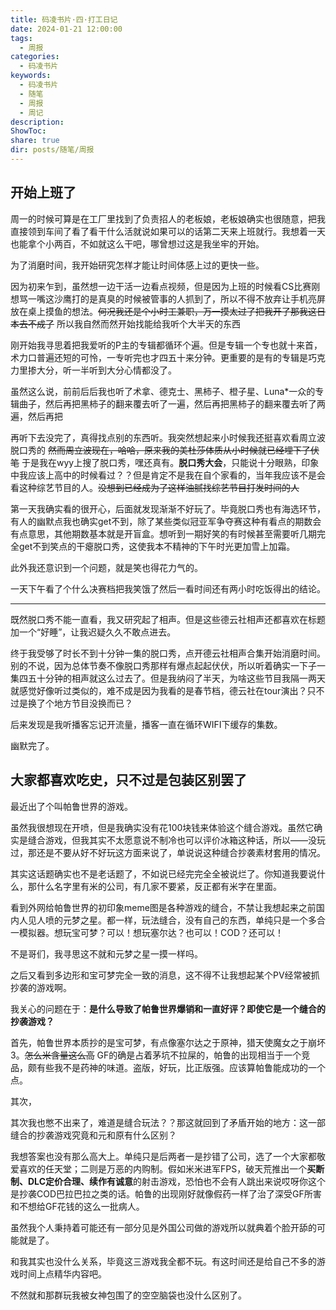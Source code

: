 ```yaml
---
title: 码凌书片·四·打工日记
date: 2024-01-21 12:00:00
tags:
  - 周报
categories:
  - 码凌书片
keywords:
  - 码凌书片
  - 随笔
  - 周报
  - 周记
description: 
ShowToc: 
share: true
dir: posts/随笔/周报
---
```


## 开始上班了

周一的时候可算是在工厂里找到了负责招人的老板娘，老板娘确实也很随意，把我直接领到车间了看了看干什么活就说如果可以的话第二天来上班就行。我想着一天也能拿个小两百，不如就这么干吧，哪曾想过这是我坐牢的开始。

为了消磨时间，我开始研究怎样才能让时间体感上过的更快一些。

因为初来乍到，虽然想一边干活一边看点视频，但是因为上班的时候看CS比赛刚想骂一嘴这沙鹰打的是真臭的时候被管事的人抓到了，所以不得不放弃让手机亮屏放在桌上摸鱼的想法。~~何况我还是个小时工兼职，万一摸太过了把我开了那我这日本去不成了~~ 所以我自然而然开始找能给我听个大半天的东西

刚开始我寻思着把我爱听的P主的专辑都循环个遍。但是专辑一个专也就十来首，术力口普遍还短的可怜，一专听完也才四五十来分钟。更重要的是有的专辑是巧克力里掺大分，听一半听到大分心情都没了。

虽然这么说，前前后后我也听了术拿、德克士、黑柿子、橙子星、Luna\*一众的专辑曲子，然后再把黑柿子的翻来覆去听了一遍，然后再把黑柿子的翻来覆去听了两遍，然后再把

再听下去没完了，真得找点别的东西听。我突然想起来小时候我还挺喜欢看周立波脱口秀的 ~~然而周立波现在，哈哈，原来我的美杜莎体质从小时候就已经埋下了伏笔~~ 于是我在wyy上搜了脱口秀，嘿还真有。**脱口秀大会**，只能说十分眼熟，印象中我应该上高中的时候看过？？但是肯定不是我在自个家看的，当年我应该不是会看这种综艺节目的人。~~没想到已经成为了这样油腻找综艺节目打发时间的人~~

第一天我确实看的很开心，后面就发现渐渐不好玩了。毕竟脱口秀也有海选环节，有人的幽默点我也确实get不到，除了某些类似冠亚军争夺赛这种有看点的期数会有点意思，其他期数基本就是开盲盒。想听到一期好笑的有时候甚至需要听几期完全get不到笑点的干瘪脱口秀，这使我本不精神的下午时光更加雪上加霜。

此外我还意识到一个问题，就是笑也得花力气的。

一天下午看了个什么决赛档把我笑饿了然后一看时间还有两小时吃饭得出的结论。

---

既然脱口秀不能一直看，我又研究起了相声。但是这些德云社相声还都喜欢在标题加一个“好睡”，让我迟疑久久不敢点进去。

终于我受够了时长不到十分钟一集的脱口秀，点开德云社相声合集开始消磨时间。别的不说，因为总体节奏不像脱口秀那样有爆点起起伏伏，所以听着确实一下子一集四五十分钟的相声就这么过去了。但是我纳闷了半天，为啥这些节目我隔一两天就感觉好像听过类似的，难不成是因为我看的是春节档，德云社在tour演出？只不过是换了个地方节目没换而已？

后来发现是我听播客忘记开流量，播客一直在循环WIFI下缓存的集数。

幽默完了。

## 大家都喜欢吃史，只不过是包装区别罢了

最近出了个叫帕鲁世界的游戏。

虽然我很想现在开喷，但是我确实没有花100块钱来体验这个缝合游戏。虽然它确实是缝合游戏，但我其实不太愿意说不制冷也可以评价冰箱这种话，所以——没玩过，那还是不要从好不好玩这方面来说了，单说说这种缝合抄袭素材套用的情况。

其实这话题确实也不是老话题了，不如说已经完完全全被说烂了。你知道我要说什么，那什么名字里有米的公司，有几家不要紧，反正都有米字在里面。

看到外网给帕鲁世界的初印象meme图是各种游戏的缝合，不禁让我想起来之前国内人见人喷的元梦之星。都一样，玩法缝合，没有自己的东西，单纯只是一个多合一模拟器。想玩宝可梦？可以！想玩塞尔达？也可以！COD？还可以！

不是哥们，我寻思这不就和元梦之星一摸一样吗。

之后又看到多边形和宝可梦完全一致的消息，这不得不让我想起某个PV经常被抓抄袭的游戏啊。

我关心的问题在于：**是什么导致了帕鲁世界爆销和一直好评？即使它是一个缝合的抄袭游戏？**

首先，帕鲁世界本质抄的是宝可梦，有点像塞尔达之于原神，猎天使魔女之于崩坏3。~~怎么米含量这么高~~ GF的确是占着茅坑不拉屎的，帕鲁的出现相当于一个竞品，颇有些我不是药神的味道。盗版，好玩，比正版强。应该算帕鲁能成功的一个点。

其次，

其次我也憋不出来了，难道是缝合玩法？？那这就回到了矛盾开始的地方：这一部缝合的抄袭游戏究竟和元和原有什么区别？

我想答案也没有那么高大上。单纯只是后两者一是抄错了公司，选了一个大家都敬爱喜欢的任天堂；二则是万恶的内购制。假如米米进军FPS，破天荒推出一个**买断制、DLC定价合理、续作有诚意**的射击游戏，恐怕也不会有人跳出来说哎呀你这个是抄袭COD巴拉巴拉之类的话。帕鲁的出现刚好就像假药一样了治了深受GF所害和不想给GF花钱的这么一批病人。

虽然我个人秉持着可能还有一部分见是外国公司做的游戏所以就典着个脸开舔的可能就是了。

和我其实也没什么关系，毕竟这三游戏我全都不玩。有这时间还是给自己不多的游戏时间上点精华内容吧。

不然就和那群玩我被女神包围了的空空脑袋也没什么区别了。